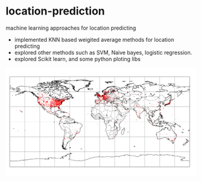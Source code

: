 # location-prediction
machine learning approaches for location predicting  

 - implemented KNN based weigited average methods for location predicting 
 - explored other methods such as SVM, Naive bayes, logistic regression. 
 - explored Scikit learn, and some python ploting libs 



![alt tag](https://raw.githubusercontent.com/sq6ra/location-prediction/master/distribution_loc.png)


